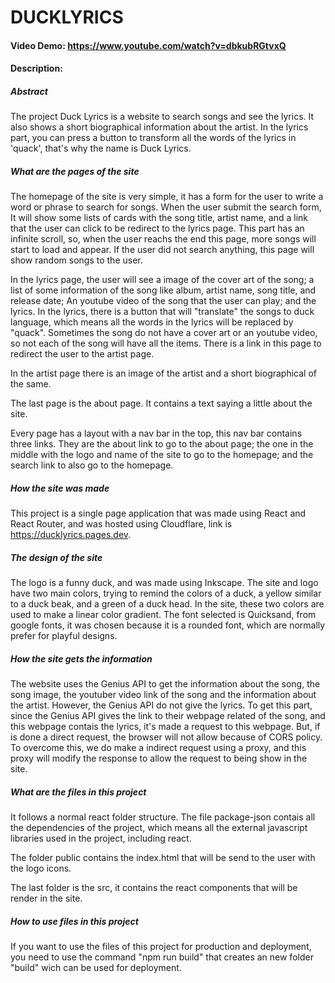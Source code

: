 
# DUCKLYRICS
#### Video Demo: https://www.youtube.com/watch?v=dbkubRGtvxQ
#### Description:

#####  Abstract
The project Duck Lyrics is a website to search songs and see the lyrics. It also shows a short biographical information about the artist. In the lyrics part, you can press a button to transform all the words of the lyrics in 'quack', that's why the name is Duck Lyrics.

##### What are the pages of the site
The homepage of the site is very simple, it has a form for the user to write a word or phrase to search for songs. When the user submit the search form, It will show some lists of cards with the song title, artist name, and a link that the user can click to be redirect to the lyrics page. This part has an infinite scroll, so, when the user reachs the end this page, more songs will start to load and appear. If the user did not search anything, this page will show random songs to the user.

In the lyrics page, the user will see a image of the cover art of the song; a list of some information of the song like album, artist name, song title, and release date; An youtube video of the song that the user can play; and the lyrics. In the lyrics, there is a button that will "translate" the songs to duck language, which means all the words in the lyrics will be replaced by "quack". Sometimes the song do not have a cover art or an youtube video, so not each of the song will have all the items. There is a link in this page to redirect the user to the artist page.

In the artist page there is an image of the artist and a short biographical of the same.

The last page is the about page. It contains a text saying a little about the site.

Every page has a layout with a nav bar in the top, this nav bar contains three links. They are the about link to go to the about page; the one in the middle with the logo and name of the site to go to the homepage; and the search link to also go to the homepage. 


##### How the site was made
This project is a single page application that was made using React and React Router, and was hosted using Cloudflare, link is https://ducklyrics.pages.dev. 

##### The design of the site
The logo is a funny duck, and was made using Inkscape. The site and logo have two main colors, trying to remind the colors of a duck, a yellow similar to a duck beak, and a green of a duck head. In the site, these two colors are used to make a linear color gradient.  The font selected is Quicksand, from google fonts, it was chosen because it is a rounded font, which are normally prefer for playful designs.

##### How the site gets the information
The website uses the Genius API to get the information about the song, the song image, the youtuber video link of the song and the information about the artist. However, the Genius API do not give the lyrics. To get this part, since the Genius API gives the link to their webpage related of the song, and this webpage contais the lyrics, it's made a request to this webpage. But, if is done a direct request, the browser will not allow because of CORS policy. To overcome this, we do make a indirect request using a proxy, and this proxy will modify the response to allow the request to being show in the site.

##### What are the files in this project 
It follows a normal react folder structure. The file package-json contais all the dependencies of the project, which means all the external javascript libraries used in the project, including react. 

The folder public contains the index.html that will be send to the user with the logo icons. 

The last folder is the src, it contains the react components that will be render in the site.

##### How to use files in this project
If you want to use the files of this project for production and deployment, you need to use the command "npm run build" that creates an new folder "build" wich can be used for deployment.

